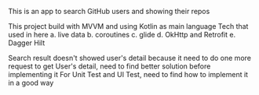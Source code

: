 This is an app to search GitHub users and showing their repos

This project build with MVVM and using Kotlin as main language
Tech that used in here
    a. live data
    b. coroutines
    c. glide
    d. OkHttp and Retrofit
    e. Dagger Hilt
  
Search result doesn't showed user's detail because it need to do one more request to get User's detail, need to find better solution before implementing it
For Unit Test and UI Test, need to find how to implement it in a good way
